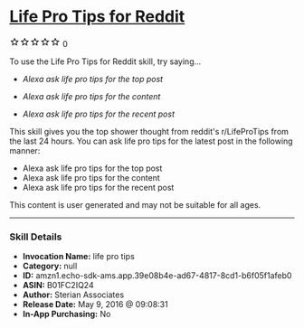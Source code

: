 # [Life Pro Tips for Reddit](http://alexa.amazon.com/#skills/amzn1.echo-sdk-ams.app.39e08b4e-ad67-4817-8cd1-b6f05f1afeb0)
![0 stars](../../images/ic_star_border_black_18dp_1x.png)![0 stars](../../images/ic_star_border_black_18dp_1x.png)![0 stars](../../images/ic_star_border_black_18dp_1x.png)![0 stars](../../images/ic_star_border_black_18dp_1x.png)![0 stars](../../images/ic_star_border_black_18dp_1x.png) 0

To use the Life Pro Tips for Reddit skill, try saying...

* *Alexa ask life pro tips for the top post*

* *Alexa ask life pro tips for the content*

* *Alexa ask life pro tips for the recent post*

This skill gives you the top shower thought from reddit's r/LifeProTips from the last 24 hours. You can ask life pro tips for the latest post in the following manner:

- Alexa ask life pro tips for the top post
- Alexa ask life pro tips for the content
- Alexa ask life pro tips for the recent post

This content is user generated and may not be suitable for all ages.

***

### Skill Details

* **Invocation Name:** life pro tips
* **Category:** null
* **ID:** amzn1.echo-sdk-ams.app.39e08b4e-ad67-4817-8cd1-b6f05f1afeb0
* **ASIN:** B01FC2IQ24
* **Author:** Sterian Associates
* **Release Date:** May 9, 2016 @ 09:08:31
* **In-App Purchasing:** No
